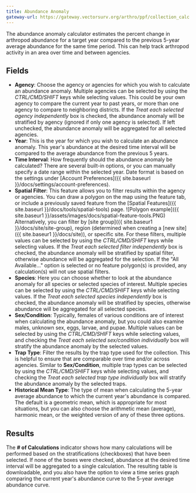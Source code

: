 ```yaml
---
title: Abundance Anomaly
gateway-url: https://gateway.vectorsurv.org/arthro/ppf/collection_calc
---
```


The abundance anomaly calculator estimates the percent change in arthropod abundance for a target year compared to the previous 5-year average abundance for the same time period. This can help track arthropod activity in an area over time and between agencies.

## Fields

- **Agency**: Choose the agency or agencies for which you wish to calculate an abundance anomaly. Multiple agencies can be selected by using the _CTRL/CMD/SHIFT_ keys while selecting values. This could be your own agency to compare the current year to past years, or more than one agency to compare to neighboring districts. If the _Treat each selected agency independently_ box is checked, the abundance anomaly will be stratified by agency (ignored if only one agency is selected). If left unchecked, the abundance anomaly will be aggregated for all selected agencies.
- **Year**: This is the year for which you wish to calculate an abundance anomaly. This year's abundance at the desired time interval will be compared to the average abundance from the previous 5 years.
- **Time Interval**: How frequently should the abundance anomaly be calculated? There are several built-in options, or you can manually specify a date range within the selected year. Date format is based on the settings under [Account Preferences]({{ site.baseurl }}/docs/settings/account-preferences).
- **Spatial Filter**: This feature allows you to filter results within the agency or agencies. You can draw a polygon on the map using the feature tab, or include a previously saved feature from the [Spatial Features]({{ site.baseurl }}/docs/tools/spatial-tools) page. ![Polygon example]({{ site.baseur1 }}/assets/images/docs/spatial-feature-tools.PNG) Alternatively, you can filter by [site group]({{ site.baseur1 }}/docs/site/site-group), region (determined when creating a [new site]({{ site.baseur1 }}/docs/site)), or specific site. For these filters, multiple values can be selected by using the _CTRL/CMD/SHIFT_ keys while selecting values. If the _Treat each selected filter independently_ box is checked, the abundance anomaly will be stratified by spatial filter, otherwise abundance will be aggregated for the selection. If the "All Available..." option is selected or no feature polygon(s) is provided, any calculation(s) will not use spatial filters.
- **Species**: Here you can choose whether to look at the abundance anomaly for all species or selected species of interest. Multiple species can be selected by using the _CTRL/CMD/SHIFT_ keys while selecting values. If the _Treat each selected species independently_ box is checked, the abundance anomaly will be stratified by species, otherwise abundance will be aggregated for all selected species.
- **Sex/Condition**: Typically, females of various conditions are of interest when calculating the abundance anomaly, but you could also examine males, unknown sex, eggs, larvae, and pupae. Multiple values can be selected by using the _CTRL/CMD/SHIFT_ keys while selecting values, and checking the _Treat each selected sex/condition individually_ box will stratify the abundance anomaly by the selected values.
- **Trap Type**: Filter the results by the trap type used for the collection. This is helpful to ensure that are comparable over time and/or across agencies. Similar to **Sex/Condition**, multiple trap types can be selected by using the _CTRL/CMD/SHIFT_ keys while selecting values, and checking the _Treat each selected trap type individually_ box will stratify the abundance anomaly by the selected traps.
- **Historical Mean Type**: The type of mean when calculating the 5-year average abundance to which the current year's abundance is compared. The default is a geometric mean, which is appropriate for most situations, but you can also choose the arithmetic mean (average), harmonic mean, or the weighted version of any of these three options.

## Results

The **# of Calculations** indicator shows how many calculations will be performed based on the stratifications (checkboxes) that have been selected. If none of the boxes were checked, abundance at the desired time interval will be aggregated to a single calculation. The resulting table is downloadable, and you also have the option to view a time series graph comparing the current year's abundance curve to the 5-year average abundance curve.
